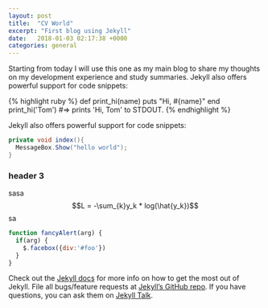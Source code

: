 ```yaml
---
layout: post
title:  "CV World"
excerpt: "First blog using Jekyll"
date:   2018-01-03 02:17:38 +0000
categories: general
---
```

Starting from today I will use this one as my main blog to share my thoughts on 
my development experience and study summaries. 
Jekyll also offers powerful support for code snippets:

{% highlight ruby %}
def print_hi(name)
  puts "Hi, #{name}"
end
print_hi('Tom')
#=> prints 'Hi, Tom' to STDOUT.
{% endhighlight %}

Jekyll also offers powerful support for code snippets: 

```csharp
private void index(){
  MessageBox.Show("hello world");
}
``` 
### header 3 

sasa 
$$L = -\sum_{k}y_k * log(\hat{y_k})$$ 
sa 
```javascript
function fancyAlert(arg) {
  if(arg) {
    $.facebox({div:'#foo'})
  }
}
```

Check out the [Jekyll docs][jekyll-docs] for more info on how to get the most out of Jekyll. File all bugs/feature requests at [Jekyll’s GitHub repo][jekyll-gh]. If you have questions, you can ask them on [Jekyll Talk][jekyll-talk].

[jekyll-docs]: https://jekyllrb.com/docs/home
[jekyll-gh]:   https://github.com/jekyll/jekyll
[jekyll-talk]: https://talk.jekyllrb.com/
